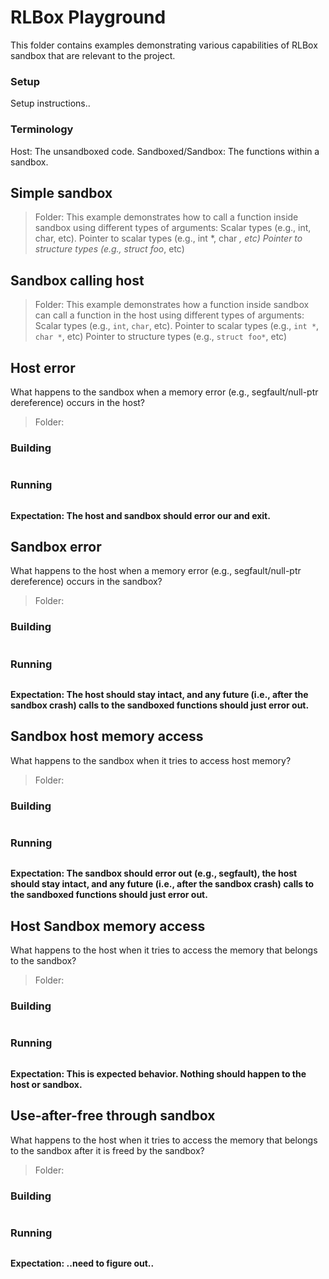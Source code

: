 # RLBox Playground

This folder contains examples demonstrating various capabilities of RLBox sandbox that are relevant to the project.


### Setup
Setup instructions..

### Terminology
Host: The unsandboxed code.
Sandboxed/Sandbox: The functions within a sandbox.

## Simple sandbox
> Folder:
This example demonstrates how to call a function inside sandbox using  different types of arguments:
Scalar types (e.g., int, char, etc).
Pointer to scalar types (e.g., int *, char *, etc)
Pointer to structure types (e.g., struct foo*, etc) 

## Sandbox calling host
> Folder:
This example demonstrates how a function inside sandbox can call a function in the host using different types of arguments:
Scalar types (e.g., `int`, `char`, etc).
Pointer to scalar types (e.g., `int *`, `char *`, etc)
Pointer to structure types (e.g., `struct foo*`, etc) 

## Host error

What happens to the sandbox when a memory error (e.g., segfault/null-ptr dereference) occurs in the host?

> Folder:

### Building

```
```

### Running

```
```

**Expectation: The host and sandbox should error our and exit.**

## Sandbox error

What happens to the host when a memory error (e.g., segfault/null-ptr dereference) occurs in the sandbox?

> Folder:

### Building

```
```

### Running

```
```

**Expectation: The host should stay intact, and any future (i.e., after the sandbox crash) calls to the sandboxed functions should just error out.**
## Sandbox host memory access

What happens to the sandbox when it tries to access host memory?

> Folder:

### Building

```
```

### Running

```
```

**Expectation: The sandbox should error out (e.g., segfault), the host should stay intact, and any future (i.e., after the sandbox crash) calls to the sandboxed functions should just error out.**
## Host Sandbox memory access

What happens to the host when it tries to access the memory that belongs to the sandbox?

> Folder:

### Building

```
```

### Running

```
```

**Expectation: This is expected behavior. Nothing should happen to the host or sandbox.**
## Use-after-free through sandbox

What happens to the host when it tries to access the memory that belongs to the sandbox after it is freed by the sandbox?

> Folder:

### Building

```
```

### Running

```
```

**Expectation: ..need to figure out..**
